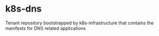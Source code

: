 # k8s-dns
Tenant repository bootstrapped by k8s-infrastructure that contains the manifests for DNS related applications
